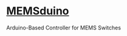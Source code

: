 # [MEMSduino](https://github.com/lafefspietz/MEMSduino/)
Arduino-Based Controller for MEMS Switches
